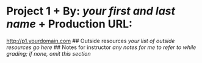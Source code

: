 # Project 1 + By: *your first and last name* + Production URL: 
<http://p1.yourdomain.com>  ## Outside resources *your list of outside resources 
go here*  ## Notes for instructor *any notes for me to refer to while grading; if 
none, omit this section*
